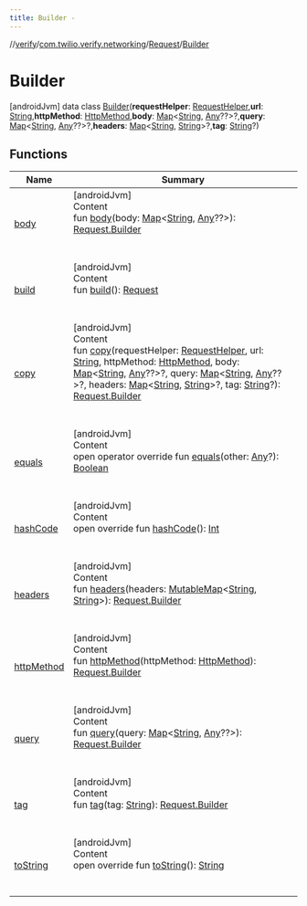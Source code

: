 ```yaml
---
title: Builder -
---
```

//[verify](../../../index.md)/[com.twilio.verify.networking](../../index.md)/[Request](../index.md)/[Builder](index.md)



# Builder  
 [androidJvm] data class [Builder](index.md)(**requestHelper**: [RequestHelper](../../-request-helper/index.md),**url**: [String](https://kotlinlang.org/api/latest/jvm/stdlib/kotlin/-string/index.html),**httpMethod**: [HttpMethod](../../-http-method/index.md),**body**: [Map](https://kotlinlang.org/api/latest/jvm/stdlib/kotlin.collections/-map/index.html)<[String](https://kotlinlang.org/api/latest/jvm/stdlib/kotlin/-string/index.html), [Any](https://kotlinlang.org/api/latest/jvm/stdlib/kotlin/-any/index.html)??>?,**query**: [Map](https://kotlinlang.org/api/latest/jvm/stdlib/kotlin.collections/-map/index.html)<[String](https://kotlinlang.org/api/latest/jvm/stdlib/kotlin/-string/index.html), [Any](https://kotlinlang.org/api/latest/jvm/stdlib/kotlin/-any/index.html)??>?,**headers**: [Map](https://kotlinlang.org/api/latest/jvm/stdlib/kotlin.collections/-map/index.html)<[String](https://kotlinlang.org/api/latest/jvm/stdlib/kotlin/-string/index.html), [String](https://kotlinlang.org/api/latest/jvm/stdlib/kotlin/-string/index.html)>?,**tag**: [String](https://kotlinlang.org/api/latest/jvm/stdlib/kotlin/-string/index.html)?)   


## Functions  
  
|  Name|  Summary| 
|---|---|
| [body](body.md)| [androidJvm]  <br>Content  <br>fun [body](body.md)(body: [Map](https://kotlinlang.org/api/latest/jvm/stdlib/kotlin.collections/-map/index.html)<[String](https://kotlinlang.org/api/latest/jvm/stdlib/kotlin/-string/index.html), [Any](https://kotlinlang.org/api/latest/jvm/stdlib/kotlin/-any/index.html)??>): [Request.Builder](index.md)  <br><br><br>
| [build](build.md)| [androidJvm]  <br>Content  <br>fun [build](build.md)(): [Request](../index.md)  <br><br><br>
| [copy](copy.md)| [androidJvm]  <br>Content  <br>fun [copy](copy.md)(requestHelper: [RequestHelper](../../-request-helper/index.md), url: [String](https://kotlinlang.org/api/latest/jvm/stdlib/kotlin/-string/index.html), httpMethod: [HttpMethod](../../-http-method/index.md), body: [Map](https://kotlinlang.org/api/latest/jvm/stdlib/kotlin.collections/-map/index.html)<[String](https://kotlinlang.org/api/latest/jvm/stdlib/kotlin/-string/index.html), [Any](https://kotlinlang.org/api/latest/jvm/stdlib/kotlin/-any/index.html)??>?, query: [Map](https://kotlinlang.org/api/latest/jvm/stdlib/kotlin.collections/-map/index.html)<[String](https://kotlinlang.org/api/latest/jvm/stdlib/kotlin/-string/index.html), [Any](https://kotlinlang.org/api/latest/jvm/stdlib/kotlin/-any/index.html)??>?, headers: [Map](https://kotlinlang.org/api/latest/jvm/stdlib/kotlin.collections/-map/index.html)<[String](https://kotlinlang.org/api/latest/jvm/stdlib/kotlin/-string/index.html), [String](https://kotlinlang.org/api/latest/jvm/stdlib/kotlin/-string/index.html)>?, tag: [String](https://kotlinlang.org/api/latest/jvm/stdlib/kotlin/-string/index.html)?): [Request.Builder](index.md)  <br><br><br>
| [equals](https://kotlinlang.org/api/latest/jvm/stdlib/kotlin/-any/equals.html)| [androidJvm]  <br>Content  <br>open operator override fun [equals](https://kotlinlang.org/api/latest/jvm/stdlib/kotlin/-any/equals.html)(other: [Any](https://kotlinlang.org/api/latest/jvm/stdlib/kotlin/-any/index.html)?): [Boolean](https://kotlinlang.org/api/latest/jvm/stdlib/kotlin/-boolean/index.html)  <br><br><br>
| [hashCode](https://kotlinlang.org/api/latest/jvm/stdlib/kotlin/-any/hash-code.html)| [androidJvm]  <br>Content  <br>open override fun [hashCode](https://kotlinlang.org/api/latest/jvm/stdlib/kotlin/-any/hash-code.html)(): [Int](https://kotlinlang.org/api/latest/jvm/stdlib/kotlin/-int/index.html)  <br><br><br>
| [headers](headers.md)| [androidJvm]  <br>Content  <br>fun [headers](headers.md)(headers: [MutableMap](https://kotlinlang.org/api/latest/jvm/stdlib/kotlin.collections/-mutable-map/index.html)<[String](https://kotlinlang.org/api/latest/jvm/stdlib/kotlin/-string/index.html), [String](https://kotlinlang.org/api/latest/jvm/stdlib/kotlin/-string/index.html)>): [Request.Builder](index.md)  <br><br><br>
| [httpMethod](http-method.md)| [androidJvm]  <br>Content  <br>fun [httpMethod](http-method.md)(httpMethod: [HttpMethod](../../-http-method/index.md)): [Request.Builder](index.md)  <br><br><br>
| [query](query.md)| [androidJvm]  <br>Content  <br>fun [query](query.md)(query: [Map](https://kotlinlang.org/api/latest/jvm/stdlib/kotlin.collections/-map/index.html)<[String](https://kotlinlang.org/api/latest/jvm/stdlib/kotlin/-string/index.html), [Any](https://kotlinlang.org/api/latest/jvm/stdlib/kotlin/-any/index.html)??>): [Request.Builder](index.md)  <br><br><br>
| [tag](tag.md)| [androidJvm]  <br>Content  <br>fun [tag](tag.md)(tag: [String](https://kotlinlang.org/api/latest/jvm/stdlib/kotlin/-string/index.html)): [Request.Builder](index.md)  <br><br><br>
| [toString](https://kotlinlang.org/api/latest/jvm/stdlib/kotlin/-any/to-string.html)| [androidJvm]  <br>Content  <br>open override fun [toString](https://kotlinlang.org/api/latest/jvm/stdlib/kotlin/-any/to-string.html)(): [String](https://kotlinlang.org/api/latest/jvm/stdlib/kotlin/-string/index.html)  <br><br><br>

